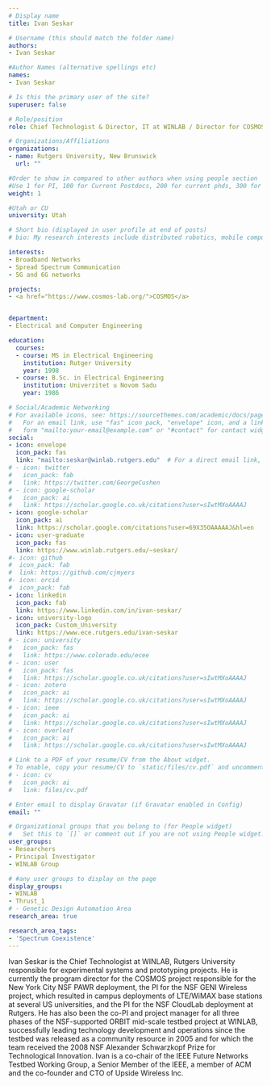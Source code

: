 ```yaml
---
# Display name
title: Ivan Seskar

# Username (this should match the folder name)
authors:
- Ivan Seskar

#Author Names (alternative spellings etc)
names:
- Ivan Seskar

# Is this the primary user of the site?
superuser: false

# Role/position
role: Chief Technologist & Director, IT at WINLAB / Director for COSMOS

# Organizations/Affiliations
organizations:
- name: Rutgers University, New Brunswick
  url: ""

#Order to show in compared to other authors when using people section
#Use 1 for PI, 100 for Current Postdocs, 200 for current phds, 300 for current masters, 400 for current undergrads, 800 for alum postdocs, 810 for alum phds, 820 for alum masters, and 830 for alum undergrads, 900 for tools, 1000 for projects, 900 for tools, 1000 for projects
weight: 1

#Utah or CU
university: Utah

# Short bio (displayed in user profile at end of posts)
# bio: My research interests include distributed robotics, mobile computing and programmable matter.

interests:
- Broadband Networks
- Spread Spectrum Communication 
- 5G and 6G networks 

projects:
- <a href="https://www.cosmos-lab.org/">COSMOS</a>


department:
- Electrical and Computer Engineering

education:
  courses:
  - course: MS in Electrical Engineering
    institution: Rutger University
    year: 1998
  - course: B.Sc. in Electrical Engineering
    institution: Univerzitet u Novom Sadu
    year: 1986

# Social/Academic Networking
# For available icons, see: https://sourcethemes.com/academic/docs/page-builder/#icons
#   For an email link, use "fas" icon pack, "envelope" icon, and a link in the
#   form "mailto:your-email@example.com" or "#contact" for contact widget.
social:
- icon: envelope
  icon_pack: fas
  link: "mailto:seskar@winlab.rutgers.edu"  # For a direct email link, use "mailto:test@example.org".
# - icon: twitter
#   icon_pack: fab
#   link: https://twitter.com/GeorgeCushen
# - icon: google-scholar
#   icon_pack: ai
#   link: https://scholar.google.co.uk/citations?user=sIwtMXoAAAAJ
- icon: google-scholar
  icon_pack: ai
  link: https://scholar.google.com/citations?user=69X35OAAAAAJ&hl=en
- icon: user-graduate
  icon_pack: fas
  link: https://www.winlab.rutgers.edu/~seskar/
#- icon: github
#  icon_pack: fab
#  link: https://github.com/cjmyers
#- icon: orcid
#  icon_pack: fab
- icon: linkedin
  icon_pack: fab
  link: https://www.linkedin.com/in/ivan-seskar/ 
- icon: university-logo
  icon_pack: Custom_University
  link: https://www.ece.rutgers.edu/ivan-seskar
# - icon: university
#   icon_pack: fas
#   link: https://www.colorado.edu/ecee
# - icon: user
#   icon_pack: fas
#   link: https://scholar.google.co.uk/citations?user=sIwtMXoAAAAJ
# - icon: zotero
#   icon_pack: ai
#   link: https://scholar.google.co.uk/citations?user=sIwtMXoAAAAJ
# - icon: ieee
#   icon_pack: ai
#   link: https://scholar.google.co.uk/citations?user=sIwtMXoAAAAJ
# - icon: overleaf
#   icon_pack: ai
#   link: https://scholar.google.co.uk/citations?user=sIwtMXoAAAAJ

# Link to a PDF of your resume/CV from the About widget.
# To enable, copy your resume/CV to `static/files/cv.pdf` and uncomment the lines below.
# - icon: cv
#   icon_pack: ai
#   link: files/cv.pdf

# Enter email to display Gravatar (if Gravatar enabled in Config)
email: ""

# Organizational groups that you belong to (for People widget)
#   Set this to `[]` or comment out if you are not using People widget.
user_groups:
- Researchers
- Principal Investigator
- WINLAB Group

# #any user groups to display on the page
display_groups:
- WINLAB
- Thrust_1
# - Genetic Design Automation Area
research_area: true

research_area_tags:
- 'Spectrum Coexistence'
---
```


Ivan Seskar is the Chief Technologist at WINLAB, Rutgers University responsible for experimental systems and prototyping projects. He is currently the program director for the COSMOS project responsible for the New York City NSF PAWR deployment, the PI for the NSF GENI Wireless project, which resulted in campus deployments of LTE/WiMAX base stations at several US universities, and the PI for the NSF CloudLab deployment at Rutgers. He has also been the co-PI and project manager for all three phases of the NSF-supported ORBIT mid-scale testbed project at WINLAB, successfully leading technology development and operations since the testbed was released as a community resource in 2005 and for which the team received the 2008 NSF Alexander Schwarzkopf Prize for Technological Innovation.  Ivan is a co-chair of the IEEE Future Networks Testbed Working Group, a Senior Member of the IEEE, a member of ACM and the co-founder and CTO of Upside Wireless Inc.
